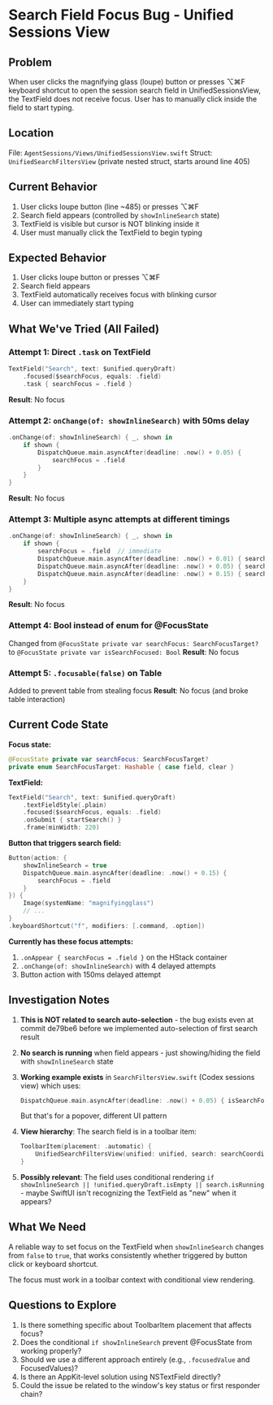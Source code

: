 # Search Field Focus Bug - Unified Sessions View

## Problem
When user clicks the magnifying glass (loupe) button or presses ⌥⌘F keyboard shortcut to open the session search field in UnifiedSessionsView, the TextField does not receive focus. User has to manually click inside the field to start typing.

## Location
File: `AgentSessions/Views/UnifiedSessionsView.swift`
Struct: `UnifiedSearchFiltersView` (private nested struct, starts around line 405)

## Current Behavior
1. User clicks loupe button (line ~485) or presses ⌥⌘F
2. Search field appears (controlled by `showInlineSearch` state)
3. TextField is visible but cursor is NOT blinking inside it
4. User must manually click the TextField to begin typing

## Expected Behavior
1. User clicks loupe button or presses ⌥⌘F
2. Search field appears
3. TextField automatically receives focus with blinking cursor
4. User can immediately start typing

## What We've Tried (All Failed)

### Attempt 1: Direct `.task` on TextField
```swift
TextField("Search", text: $unified.queryDraft)
    .focused($searchFocus, equals: .field)
    .task { searchFocus = .field }
```
**Result**: No focus

### Attempt 2: `onChange(of: showInlineSearch)` with 50ms delay
```swift
.onChange(of: showInlineSearch) { _, shown in
    if shown {
        DispatchQueue.main.asyncAfter(deadline: .now() + 0.05) {
            searchFocus = .field
        }
    }
}
```
**Result**: No focus

### Attempt 3: Multiple async attempts at different timings
```swift
.onChange(of: showInlineSearch) { _, shown in
    if shown {
        searchFocus = .field  // immediate
        DispatchQueue.main.asyncAfter(deadline: .now() + 0.01) { searchFocus = .field }
        DispatchQueue.main.asyncAfter(deadline: .now() + 0.05) { searchFocus = .field }
        DispatchQueue.main.asyncAfter(deadline: .now() + 0.15) { searchFocus = .field }
    }
}
```
**Result**: No focus

### Attempt 4: Bool instead of enum for @FocusState
Changed from `@FocusState private var searchFocus: SearchFocusTarget?` to `@FocusState private var isSearchFocused: Bool`
**Result**: No focus

### Attempt 5: `.focusable(false)` on Table
Added to prevent table from stealing focus
**Result**: No focus (and broke table interaction)

## Current Code State

**Focus state:**
```swift
@FocusState private var searchFocus: SearchFocusTarget?
private enum SearchFocusTarget: Hashable { case field, clear }
```

**TextField:**
```swift
TextField("Search", text: $unified.queryDraft)
    .textFieldStyle(.plain)
    .focused($searchFocus, equals: .field)
    .onSubmit { startSearch() }
    .frame(minWidth: 220)
```

**Button that triggers search field:**
```swift
Button(action: {
    showInlineSearch = true
    DispatchQueue.main.asyncAfter(deadline: .now() + 0.15) {
        searchFocus = .field
    }
}) {
    Image(systemName: "magnifyingglass")
    // ...
}
.keyboardShortcut("f", modifiers: [.command, .option])
```

**Currently has these focus attempts:**
1. `.onAppear { searchFocus = .field }` on the HStack container
2. `.onChange(of: showInlineSearch)` with 4 delayed attempts
3. Button action with 150ms delayed attempt

## Investigation Notes

1. **This is NOT related to search auto-selection** - the bug exists even at commit de79be6 before we implemented auto-selection of first search result

2. **No search is running** when field appears - just showing/hiding the field with `showInlineSearch` state

3. **Working example exists** in `SearchFiltersView.swift` (Codex sessions view) which uses:
   ```swift
   DispatchQueue.main.asyncAfter(deadline: .now() + 0.05) { isSearchFocused = true }
   ```
   But that's for a popover, different UI pattern

4. **View hierarchy**: The search field is in a toolbar item:
   ```swift
   ToolbarItem(placement: .automatic) {
       UnifiedSearchFiltersView(unified: unified, search: searchCoordinator)
   }
   ```

5. **Possibly relevant**: The field uses conditional rendering `if showInlineSearch || !unified.queryDraft.isEmpty || search.isRunning` - maybe SwiftUI isn't recognizing the TextField as "new" when it appears?

## What We Need

A reliable way to set focus on the TextField when `showInlineSearch` changes from `false` to `true`, that works consistently whether triggered by button click or keyboard shortcut.

The focus must work in a toolbar context with conditional view rendering.

## Questions to Explore

1. Is there something specific about ToolbarItem placement that affects focus?
2. Does the conditional `if showInlineSearch` prevent @FocusState from working properly?
3. Should we use a different approach entirely (e.g., `.focusedValue` and FocusedValues)?
4. Is there an AppKit-level solution using NSTextField directly?
5. Could the issue be related to the window's key status or first responder chain?
